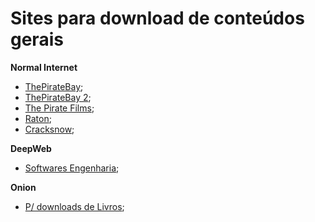 # Sites para download de conteúdos gerais

**Normal Internet**
- [ThePirateBay](https://thepiratebay.org);
- [ThePirateBay 2](https://thepirate-bay.org);
- [The Pirate Films](https://thepiratefilmes.tv);
- [Raton](https://www.ratondownload.org);
- [Cracksnow](https://cracksnow.com);

**DeepWeb**
- [Softwares Engenharia](ftp://172.106.174.221);

**Onion**
- [P/ downloads de Livros](http://loginzlib2vrak5zzpcocc3ouizykn6k5qecgj2tzlnab5wcbqhembyd.onion/);
